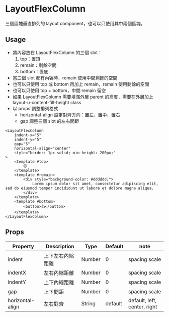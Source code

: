 # LayoutFlexColumn

三個區塊垂直排列的 layout component，也可以只使用其中兩個區塊。

<Doc-LayoutFlexColumnDoc />

## Usage

- 將內容放在 LayoutFlexColumn 的三個 slot：
  1. top：置頂
  1. remain：剩餘空間
  1. bottom：置底
- 當三個 slot 都有內容時，remain 使用中間剩餘的空間
- 也可以只使用 top 或 bottom 再加上 remain，remain 使用剩餘的空間
- 也可以只使用 top + bottom，中間 remain 留空
- 如果 LayoutFlexColumn 需要填滿外層 parent 的高度，需要在外層加上 layout-u-content-fill-height class
- 以 props 調整排列格式
  - horizontal-align 設定對齊方向：置左、置中、置右
  - gap 調整三個 slot 的左右間距

```vue live
<LayoutFlexColumn
	indent-x="5"
	indent-y="5"
	gap="5"
	horizontal-align="center"
	style="border: 1px solid; min-height: 200px;"
>
	<template #top>
		😊
	</template>
	<template #remain>
		<div style="background-color: #dddddd;">
			Lorem ipsum dolor sit amet, consectetur adipiscing elit, sed do eiusmod tempor incididunt ut labore et dolore magna aliqua.
		</div>
	</template>
	<template #bottom>
		<button>👍</button>
	</template>
</LayoutFlexColumn>
```

## Props
| Property | Description | Type | Default | note |
| --- | --- | --- | --- | --- |
| indent | 上下左右內縮距離 | Number | 0 | spacing scale |
| indentX | 左右內縮距離 | Number | 0 | spacing scale |
| indentY | 上下內縮距離 | Number | 0 | spacing scale |
| gap | 上下間距 | Number | 0 | spacing scale |
| horizontal-align | 左右對齊 | String | default | default, left, center, right |
